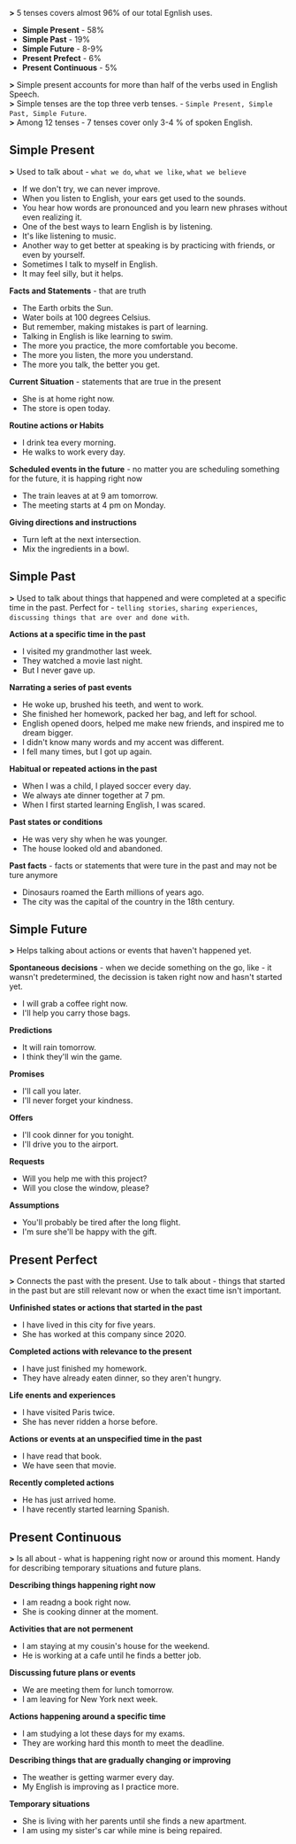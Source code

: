 **>** 5 tenses covers almost 96% of our total Egnlish uses.
- **Simple Present** - 58%
- **Simple Past** - 19%
- **Simple Future** - 8-9%
- **Present Prefect** - 6%
- **Present Continuous** - 5%

**>** Simple present accounts for more than half of the verbs used in English Speech.<br>
**>** Simple tenses are the top three verb tenses. - `Simple Present, Simple Past, Simple Future`.<br>
**>** Among 12 tenses - 7 tenses cover only 3-4 % of spoken English.

## **Simple Present**
**>** Used to talk about - `what we do`, `what we like`, `what we believe`
- If we don't try, we can never improve.
- When you listen to English, your ears get used to the sounds.
- You hear how words are pronounced and you learn new phrases without even realizing it.
- One of the best ways to learn English is by listening.
- It's like listening to music.
- Another way to get better at speaking is by practicing with friends, or even by yourself.
- Sometimes I talk to myself in English.
- It may feel silly, but it helps.

**Facts and Statements** - that are truth
- The Earth orbits the Sun.
- Water boils at 100 degrees Celsius.
- But remember, making mistakes is part of learning.
- Talking in English is like learning to swim.
- The more you practice, the more comfortable you become.
- The more you listen, the more you understand.
- The more you talk, the better you get.

**Current Situation** - statements that are true in the present
- She is at home right now.
- The store is open today.

**Routine actions or Habits**
- I drink tea every morning.
- He walks to work every day.

**Scheduled events in the future** - no matter you are scheduling something for the future, it is happing right now
- The train leaves at at 9 am tomorrow.
- The meeting starts at 4 pm on Monday.

**Giving directions and instructions**
- Turn left at the next intersection.
- Mix the ingredients in a bowl.

## **Simple Past**
**>** Used to talk about things that happened and were completed at a specific time in the past. Perfect for - `telling stories`, `sharing experiences`, `discussing things that are over and done with`.

**Actions at a specific time in the past**
- I visited my grandmother last week.
- They watched a movie last night.
- But I never gave up.

**Narrating a series of past events**
- He woke up, brushed his teeth, and went to work.
- She finished her homework, packed her bag, and left for school.
- English opened doors, helped me make new friends, and inspired me to dream bigger.
- I didn't know many words and my accent was different.
- I fell many times, but I got up again.

**Habitual or repeated actions in the past**
- When I was a child, I played soccer every day.
- We always ate dinner together at 7 pm.
- When I first started learning English, I was scared.

**Past states or conditions**
- He was very shy when he was younger.
- The house looked old and abandoned.

**Past facts** - facts or statements that were ture in the past and may not be ture anymore
- Dinosaurs roamed the Earth millions of years ago.
- The city was the capital of the country in the 18th century.

## **Simple Future**
**>** Helps talking about actions or events that haven't happened yet.

**Spontaneous decisions** - when we decide something on the go, like - it wansn't predetermined, the decission is taken right now and hasn't started yet.
- I will grab a coffee right now.
- I'll help you carry those bags.

**Predictions**
- It will rain tomorrow.
- I think they'll win the game.

**Promises**
- I'll call you later.
- I'll never forget your kindness.

**Offers**
- I'll cook dinner for you tonight.
- I'll drive you to the airport.

**Requests**
- Will you help me with this project?
- Will you close the window, please?

**Assumptions**
- You'll probably be tired after the long flight.
- I'm sure she'll be happy with the gift.

## **Present Perfect**
**>** Connects the past with the present. Use to talk about - things that started in the past but are still relevant now or when the exact time isn't important.

**Unfinished states or actions that started in the past**
- I have lived in this city for five years.
- She has worked at this company since 2020.

**Completed actions with relevance to the present**
- I have just finished my homework.
- They have already eaten dinner, so they aren't hungry.

**Life enents and experiences**
- I have visited Paris twice.
- She has never ridden a horse before.

**Actions or events at an unspecified time in the past**
- I have read that book.
- We have seen that movie.

**Recently completed actions**
- He has just arrived home.
- I have recently started learning Spanish.

## **Present Continuous**
**>** Is all about - what is happening right now or around this moment. Handy for describing temporary situations and future plans.

**Describing things happening right now**
- I am readng a book right now.
- She is cooking dinner at the moment.

**Activities that are not permenent**
- I am staying at my cousin's house for the weekend.
- He is working at a cafe until he finds a better job.

**Discussing future plans or events**
- We are meeting them for lunch tomorrow.
- I am leaving for New York next week.

**Actions happening around a specific time**
- I am studying a lot these days for my exams.
- They are working hard this month to meet the deadline.

**Describing things that are gradually changing or improving**
- The weather is getting warmer every day.
- My English is improving as I practice more.

**Temporary situations**
- She is living with her parents until she finds a new apartment.
- I am using my sister's car while mine is being repaired.